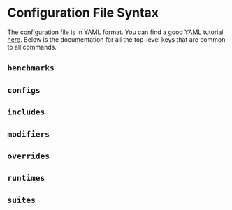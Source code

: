 # Configuration File Syntax
The configuration file is in YAML format.
You can find a good YAML tutorial [here](https://docs.ansible.com/ansible/latest/reference_appendices/YAMLSyntax.html).
Below is the documentation for all the top-level keys that are common to all commands.

## `benchmarks`

## `configs`

## `includes`

## `modifiers`

## `overrides`

## `runtimes`

## `suites`